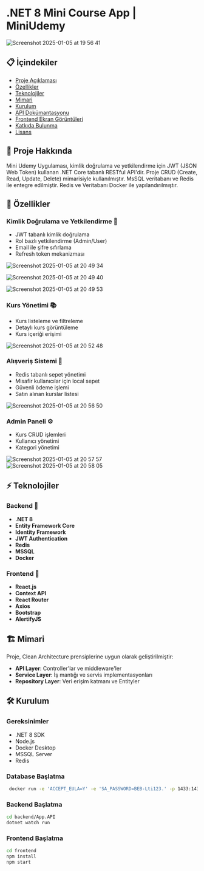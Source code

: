 # .NET 8 Mini Course App | MiniUdemy

![Screenshot 2025-01-05 at 19 56 41](https://github.com/user-attachments/assets/54759b41-a0f1-47dc-ada3-316710e3afcf)

## 📋 İçindekiler
- [Proje Açıklaması](#-proje-hakkında)
- [Özellikler](#-özellikler)
- [Teknolojiler](#-teknolojiler)
- [Mimari](#-mimari)
- [Kurulum](#-kurulum)
- [API Dokümantasyonu](#-api-dokümantasyonu)
- [Frontend Ekran Görüntüleri](#-frontend-ekran-görüntüleri)
- [Katkıda Bulunma](#-katkıda-bulunma)
- [Lisans](#-lisans)
  
## 📝 Proje Hakkında
Mini Udemy Uygulaması, kimlik doğrulama ve yetkilendirme için JWT (JSON Web Token) kullanan .NET Core tabanlı RESTful API'dir. Proje CRUD (Create, Read, Update, Delete) mimarisiyle kullanılmıştır. MsSQL veritabanı ve Redis ile entegre edilmiştir. Redis ve Veritabanı Docker ile yapılandırılmıştır.

## 🚀 Özellikler

### Kimlik Doğrulama ve Yetkilendirme 🔐
- JWT tabanlı kimlik doğrulama
- Rol bazlı yetkilendirme (Admin/User)
- Email ile şifre sıfırlama
- Refresh token mekanizması

![Screenshot 2025-01-05 at 20 49 34](https://github.com/user-attachments/assets/019cdf9e-5005-4362-8c98-5dacd99dbdd4)

![Screenshot 2025-01-05 at 20 49 40](https://github.com/user-attachments/assets/be045fed-73b7-468d-a525-c158b1c66295)

![Screenshot 2025-01-05 at 20 49 53](https://github.com/user-attachments/assets/3b4cb0b7-5552-4497-852e-4aa5ccaf0b94)

### Kurs Yönetimi 📚
- Kurs listeleme ve filtreleme
- Detaylı kurs görüntüleme
- Kurs içeriği erişimi
  
![Screenshot 2025-01-05 at 20 52 48](https://github.com/user-attachments/assets/d48e151f-ffa3-4335-add8-84722b053b3b)

### Alışveriş Sistemi 🛒
- Redis tabanlı sepet yönetimi
- Misafir kullanıcılar için local sepet
- Güvenli ödeme işlemi
- Satın alınan kurslar listesi
  
![Screenshot 2025-01-05 at 20 56 50](https://github.com/user-attachments/assets/a5703a04-b75f-4f82-9e35-3cbbc3ac7ab6)

### Admin Paneli ⚙️
- Kurs CRUD işlemleri
- Kullanıcı yönetimi
- Kategori yönetimi
  
![Screenshot 2025-01-05 at 20 57 57](https://github.com/user-attachments/assets/f39163e7-519d-419d-83ac-612a673ccad2)
![Screenshot 2025-01-05 at 20 58 05](https://github.com/user-attachments/assets/47ccd24c-b1d4-4d9d-924b-a7ee5b5fd0dc)



## ⚡ Teknolojiler

### Backend 🔧
- **.NET 8**
- **Entity Framework Core**
- **Identity Framework**
- **JWT Authentication**
- **Redis**
- **MSSQL**
- **Docker**

### Frontend 🎨
- **React.js**
- **Context API**
- **React Router**
- **Axios**
- **Bootstrap**
- **AlertifyJS**

## 🏗 Mimari


Proje, Clean Architecture prensiplerine uygun olarak geliştirilmiştir:
- **API Layer**: Controller'lar ve middleware'ler
- **Service Layer**: İş mantığı ve servis implementasyonları
- **Repository Layer**: Veri erişim katmanı ve Entityler

## 🛠 Kurulum

### Gereksinimler
- .NET 8 SDK
- Node.js
- Docker Desktop
- MSSQL Server
- Redis

### Database Başlatma

```bash
 docker run -e 'ACCEPT_EULA=Y' -e 'SA_PASSWORD=BEB-Lti123.' -p 1433:1433 --name ECommerceApp -d mcr.microsoft.com/mssql/server
```

### Backend Başlatma

```bash
cd backend/App.API
dotnet watch run
```

### Frontend Başlatma

```bash
cd frontend
npm install
npm start
```
